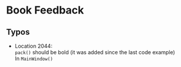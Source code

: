 # Book Feedback
## Typos
- Location 2044:  
  `pack()` should be bold (it was added since the last code example)  
  In `MainWindow()`
